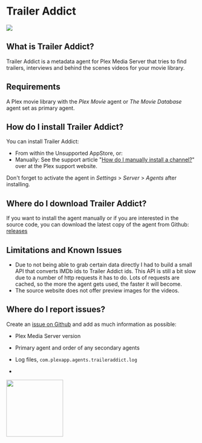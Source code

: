 Trailer Addict
==============
<img src="https://img.shields.io/github/release/piplongrun/TrailerAddict.bundle.png?style=flat-square">

What is Trailer Addict?
-----------------------
Trailer Addict is a metadata agent for Plex Media Server that tries to find trailers, interviews and behind the scenes videos for your movie library.

Requirements
------------
A Plex movie library with the _Plex Movie_ agent or _The Movie Database_ agent set as primary agent.

How do I install Trailer Addict?
--------------------------------
You can install Trailer Addict:

 - From within the Unsupported AppStore, or:
 - Manually: See the support article "[How do I manually install a channel?](https://support.plex.tv/hc/en-us/articles/201187656-How-do-I-manually-install-a-channel-)" over at the Plex support website.

Don't forget to activate the agent in *Settings* > *Server* > *Agents* after installing.

Where do I download Trailer Addict?
-----------------------------------
If you want to install the agent manually or if you are interested in the source code, you can download the latest copy of the agent from Github: [releases](https://github.com/piplongrun/TrailerAddict.bundle/releases)

Limitations and Known Issues
----------------------------
 - Due to not being able to grab certain data directly I had to build a small API that converts IMDb ids to Trailer Addict ids. This API is still a bit slow due to a number of http requests it has to do. Lots of requests are cached, so the more the agent gets used, the faster it will become.
 - The source website does not offer preview images for the videos.

Where do I report issues?
-------------------------
Create an [issue on Github](https://github.com/piplongrun/TrailerAddict.bundle/issues) and add as much information as possible:
 - Plex Media Server version
 - Primary agent and order of any secondary agents
 - Log files, `com.plexapp.agents.traileraddict.log`

-
<img src="https://raw.githubusercontent.com/piplongrun/TrailerAddict.bundle/master/Contents/Resources/icon-default.jpg" width="150">
